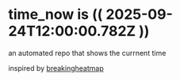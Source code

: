# time_now is (( 2025-09-24T12:00:00.782Z ))

an automated repo that shows the currnent time

inspired by [breakingheatmap](https://github.com/breakingheatmap/breakingheatmap)